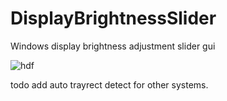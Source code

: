 # DisplayBrightnessSlider
Windows display brightness adjustment slider gui

![hdf](https://github.com/wolfman616/DisplayBrightnessSlider/assets/62726599/c7521869-0679-4468-9dd0-796269aec88b)

todo add auto trayrect detect for other systems.
